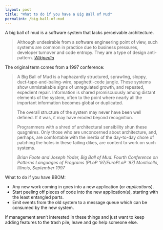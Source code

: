 ```yaml
---
layout: post
title: "What to do if you have a Big Ball of Mud"
permalink: /big-ball-of-mud
---
```

A big ball of mud is a software system that lacks perceivable architecture.

> Although undesirable from a software engineering point of view, such systems
> are common in practice due to business pressures, developer turnover and code
> entropy. They are a type of design anti-pattern.
> <cite>[Wikipedia](https://en.wikipedia.org/wiki/Big_ball_of_mud)</cite>

The original term comes from a 1997 conference:

> A Big Ball of Mud is a haphazardly structured, sprawling, sloppy,
> duct-tape-and-baling-wire, spaghetti-code jungle. These systems show
> unmistakable signs of unregulated growth, and repeated, expedient repair.
> Information is shared promiscuously among distant elements of the system,
> often to the point where nearly all the important information becomes global
> or duplicated.
>
> The overall structure of the system may never have been well defined. If it
> was, it may have eroded beyond recognition.
>
> Programmers with a shred of architectural sensibility shun these quagmires.
> Only those who are unconcerned about architecture, and, perhaps, are
> comfortable with the inertia of the day-to-day chore of patching the holes in
> these failing dikes, are content to work on such systems.
>
> <cite>Brian Foote and Joseph Yoder, Big Ball of Mud. Fourth Conference on
> Patterns Languages of Programs (PLoP '97/EuroPLoP '97) Monticello, Illinois,
> September 1997</cite>


What to do if you have BBOM:

- Any new work coming in goes into a new application (or _applications_).
- Start peeling off pieces of code into the new application(s), starting with
  the least entangled parts.
- Emit events from the old system to a message queue which can be consumed by
  the new system.

If management aren’t interested in these things and just want to keep adding
features to the trash pile, leave and go help someone else.
